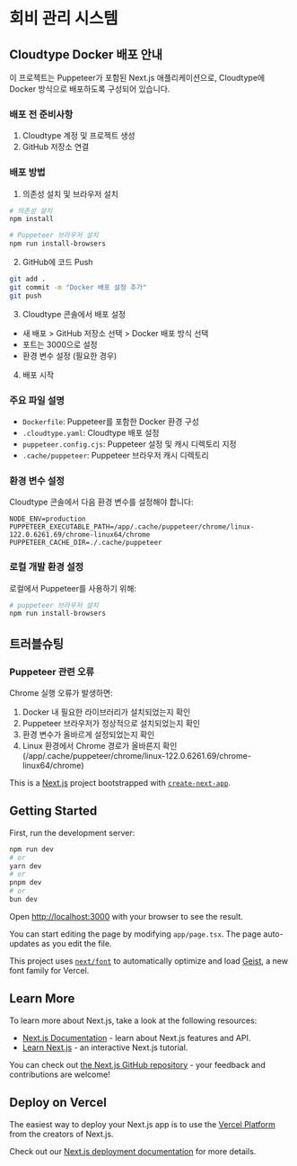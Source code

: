 # 회비 관리 시스템

## Cloudtype Docker 배포 안내

이 프로젝트는 Puppeteer가 포함된 Next.js 애플리케이션으로, Cloudtype에 Docker 방식으로 배포하도록 구성되어 있습니다.

### 배포 전 준비사항

1. Cloudtype 계정 및 프로젝트 생성
2. GitHub 저장소 연결

### 배포 방법

1. 의존성 설치 및 브라우저 설치

```bash
# 의존성 설치
npm install

# Puppeteer 브라우저 설치
npm run install-browsers
```

2. GitHub에 코드 Push

```bash
git add .
git commit -m "Docker 배포 설정 추가"
git push
```

3. Cloudtype 콘솔에서 배포 설정

- 새 배포 > GitHub 저장소 선택 > Docker 배포 방식 선택
- 포트는 3000으로 설정
- 환경 변수 설정 (필요한 경우)

4. 배포 시작

### 주요 파일 설명

- `Dockerfile`: Puppeteer를 포함한 Docker 환경 구성
- `.cloudtype.yaml`: Cloudtype 배포 설정
- `puppeteer.config.cjs`: Puppeteer 설정 및 캐시 디렉토리 지정
- `.cache/puppeteer`: Puppeteer 브라우저 캐시 디렉토리

### 환경 변수 설정

Cloudtype 콘솔에서 다음 환경 변수를 설정해야 합니다:

```
NODE_ENV=production
PUPPETEER_EXECUTABLE_PATH=/app/.cache/puppeteer/chrome/linux-122.0.6261.69/chrome-linux64/chrome
PUPPETEER_CACHE_DIR=./.cache/puppeteer
```

### 로컬 개발 환경 설정

로컬에서 Puppeteer를 사용하기 위해:

```bash
# puppeteer 브라우저 설치
npm run install-browsers
```

## 트러블슈팅

### Puppeteer 관련 오류

Chrome 실행 오류가 발생하면:

1. Docker 내 필요한 라이브러리가 설치되었는지 확인
2. Puppeteer 브라우저가 정상적으로 설치되었는지 확인
3. 환경 변수가 올바르게 설정되었는지 확인
4. Linux 환경에서 Chrome 경로가 올바른지 확인 (/app/.cache/puppeteer/chrome/linux-122.0.6261.69/chrome-linux64/chrome)

This is a [Next.js](https://nextjs.org) project bootstrapped with [`create-next-app`](https://nextjs.org/docs/app/api-reference/cli/create-next-app).

## Getting Started

First, run the development server:

```bash
npm run dev
# or
yarn dev
# or
pnpm dev
# or
bun dev
```

Open [http://localhost:3000](http://localhost:3000) with your browser to see the result.

You can start editing the page by modifying `app/page.tsx`. The page auto-updates as you edit the file.

This project uses [`next/font`](https://nextjs.org/docs/app/building-your-application/optimizing/fonts) to automatically optimize and load [Geist](https://vercel.com/font), a new font family for Vercel.

## Learn More

To learn more about Next.js, take a look at the following resources:

- [Next.js Documentation](https://nextjs.org/docs) - learn about Next.js features and API.
- [Learn Next.js](https://nextjs.org/learn) - an interactive Next.js tutorial.

You can check out [the Next.js GitHub repository](https://github.com/vercel/next.js) - your feedback and contributions are welcome!

## Deploy on Vercel

The easiest way to deploy your Next.js app is to use the [Vercel Platform](https://vercel.com/new?utm_medium=default-template&filter=next.js&utm_source=create-next-app&utm_campaign=create-next-app-readme) from the creators of Next.js.

Check out our [Next.js deployment documentation](https://nextjs.org/docs/app/building-your-application/deploying) for more details.
